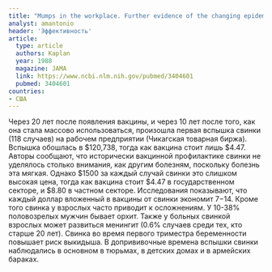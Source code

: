 ```yaml
---
title: "Mumps in the workplace. Further evidence of the changing epidemiology of a childhood vaccine-preventable disease"
analyst: amantonio
header: 'Эффективность'
article:
  type: article
  authors: Kaplan
  year: 1988
  magazine: JAMA
  link: https://www.ncbi.nlm.nih.gov/pubmed/3404601
  pubmed: 3404601
countries:
- США
---
```


Через 20 лет после появления вакцины, и через 10 лет после того, как она стала массово использоваться, произошла первая вспышка свинки (118 случаев) на рабочем предприятии (Чикагская товарная биржа). Вспышка обошлась в $120,738, тогда как вакцина стоит лишь $4.47.
Авторы сообщают, что исторически вакцинной профилактике свинки не уделялось столько внимания, как другим болезням, поскольку болезнь эта мягкая. Однако $1500 за каждый случай свинки это слишком высокая цена, тогда как вакцина стоит $4.47 в государственном секторе, и $8.80 в частном секторе. Исследования показывают, что каждый доллар вложенный в вакцины от свинки экономит $7-$14.
Кроме того свинка у взрослых часто приводит к осложнениям. У 10-38% половозрелых мужчин бывает орхит. Также у больных свинкой взрослых может развиться менингит (0.6% случаев среди тех, кто старше 20 лет). Свинка во время первого триместра беременности повышает риск выкидыша.
В допрививочные времена вспышки свинки наблюдались в основном в тюрьмах, в детских домах и в армейских бараках.
